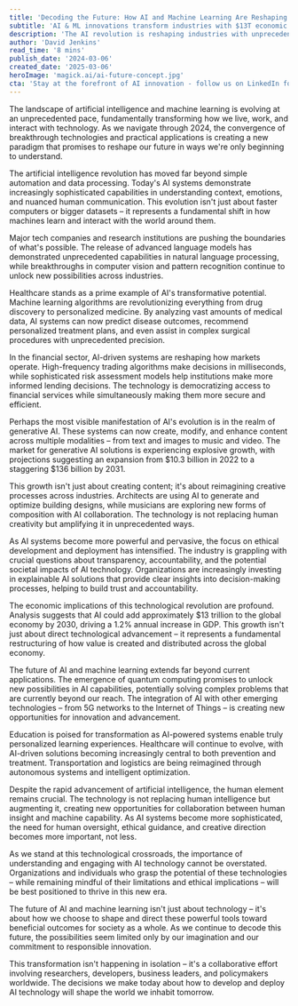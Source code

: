 ```yaml
---
title: 'Decoding the Future: How AI and Machine Learning Are Reshaping Our World in 2024'
subtitle: 'AI & ML innovations transform industries with $13T economic impact by 2030'
description: 'The AI revolution is reshaping industries with unprecedented capabilities in 2024. From healthcare to finance, AI systems are demonstrating sophisticated abilities in understanding context and human communication. With projections suggesting a $13 trillion contribution to the global economy by 2030, the technology is not just advancing - it''s fundamentally restructuring how value is created and distributed across sectors.'
author: 'David Jenkins'
read_time: '8 mins'
publish_date: '2024-03-06'
created_date: '2025-03-06'
heroImage: 'magick.ai/ai-future-concept.jpg'
cta: 'Stay at the forefront of AI innovation - follow us on LinkedIn for daily insights into how artificial intelligence is reshaping our world. Join a community of forward-thinking professionals exploring the future of technology.'
---
```


The landscape of artificial intelligence and machine learning is evolving at an unprecedented pace, fundamentally transforming how we live, work, and interact with technology. As we navigate through 2024, the convergence of breakthrough technologies and practical applications is creating a new paradigm that promises to reshape our future in ways we're only beginning to understand.

The artificial intelligence revolution has moved far beyond simple automation and data processing. Today's AI systems demonstrate increasingly sophisticated capabilities in understanding context, emotions, and nuanced human communication. This evolution isn't just about faster computers or bigger datasets – it represents a fundamental shift in how machines learn and interact with the world around them.

Major tech companies and research institutions are pushing the boundaries of what's possible. The release of advanced language models has demonstrated unprecedented capabilities in natural language processing, while breakthroughs in computer vision and pattern recognition continue to unlock new possibilities across industries.

Healthcare stands as a prime example of AI's transformative potential. Machine learning algorithms are revolutionizing everything from drug discovery to personalized medicine. By analyzing vast amounts of medical data, AI systems can now predict disease outcomes, recommend personalized treatment plans, and even assist in complex surgical procedures with unprecedented precision.

In the financial sector, AI-driven systems are reshaping how markets operate. High-frequency trading algorithms make decisions in milliseconds, while sophisticated risk assessment models help institutions make more informed lending decisions. The technology is democratizing access to financial services while simultaneously making them more secure and efficient.

Perhaps the most visible manifestation of AI's evolution is in the realm of generative AI. These systems can now create, modify, and enhance content across multiple modalities – from text and images to music and video. The market for generative AI solutions is experiencing explosive growth, with projections suggesting an expansion from $10.3 billion in 2022 to a staggering $136 billion by 2031.

This growth isn't just about creating content; it's about reimagining creative processes across industries. Architects are using AI to generate and optimize building designs, while musicians are exploring new forms of composition with AI collaboration. The technology is not replacing human creativity but amplifying it in unprecedented ways.

As AI systems become more powerful and pervasive, the focus on ethical development and deployment has intensified. The industry is grappling with crucial questions about transparency, accountability, and the potential societal impacts of AI technology. Organizations are increasingly investing in explainable AI solutions that provide clear insights into decision-making processes, helping to build trust and accountability.

The economic implications of this technological revolution are profound. Analysis suggests that AI could add approximately $13 trillion to the global economy by 2030, driving a 1.2% annual increase in GDP. This growth isn't just about direct technological advancement – it represents a fundamental restructuring of how value is created and distributed across the global economy.

The future of AI and machine learning extends far beyond current applications. The emergence of quantum computing promises to unlock new possibilities in AI capabilities, potentially solving complex problems that are currently beyond our reach. The integration of AI with other emerging technologies – from 5G networks to the Internet of Things – is creating new opportunities for innovation and advancement.

Education is poised for transformation as AI-powered systems enable truly personalized learning experiences. Healthcare will continue to evolve, with AI-driven solutions becoming increasingly central to both prevention and treatment. Transportation and logistics are being reimagined through autonomous systems and intelligent optimization.

Despite the rapid advancement of artificial intelligence, the human element remains crucial. The technology is not replacing human intelligence but augmenting it, creating new opportunities for collaboration between human insight and machine capability. As AI systems become more sophisticated, the need for human oversight, ethical guidance, and creative direction becomes more important, not less.

As we stand at this technological crossroads, the importance of understanding and engaging with AI technology cannot be overstated. Organizations and individuals who grasp the potential of these technologies – while remaining mindful of their limitations and ethical implications – will be best positioned to thrive in this new era.

The future of AI and machine learning isn't just about technology – it's about how we choose to shape and direct these powerful tools toward beneficial outcomes for society as a whole. As we continue to decode this future, the possibilities seem limited only by our imagination and our commitment to responsible innovation.

This transformation isn't happening in isolation – it's a collaborative effort involving researchers, developers, business leaders, and policymakers worldwide. The decisions we make today about how to develop and deploy AI technology will shape the world we inhabit tomorrow.